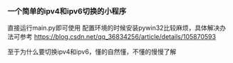 ### 一个简单的ipv4和ipv6切换的小程序

直接运行main.py即可使用
配置环境的时候安装pywin32比较麻烦，具体解决办法可参考
https://blog.csdn.net/qq_36834256/article/details/105870593

至于为什么要切换ipv4和ipv6，懂的自然懂，不懂的慢慢了解